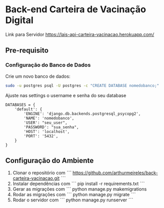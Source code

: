 # Back-end Carteira de Vacinação Digital

Link para Servidor https://lais-api-carteira-vacinacao.herokuapp.com/

## Pre-requisito

### Configuração do Banco de Dados

Crie um novo banco de dados:

```sh
sudo -u postgres psql -U postgres -c "CREATE DATABASE nomedobanco;"
```

Ajuste nas settings o username e senha do seu database

```
DATABASES = {
    'default': {
        'ENGINE': 'django.db.backends.postgresql_psycopg2',
        'NAME': 'nomedobanco',
        'USER': "seu_user",
        'PASSWORD': "sua_senha",
        'HOST': 'localhost',
        'PORT': '5432',
    }
}
```


## Configuração do Ambiente

1. Clonar o repositório com ˋˋˋ https://github.com/arthurmeireles/back-carteira-vacinacao.git ˋˋˋ
2. Instalar dependências com ˋˋˋ pip install -r requirements.txt ˋˋˋ
3. Gerar as migrações com ˋˋˋ python manage.py makemigrations
4. Rodar as migrações com  ˋˋˋ python manage.py migrate ˋˋˋ
5. Rodar o servidor com ˋˋˋ python manage.py runserver ˋˋˋ

